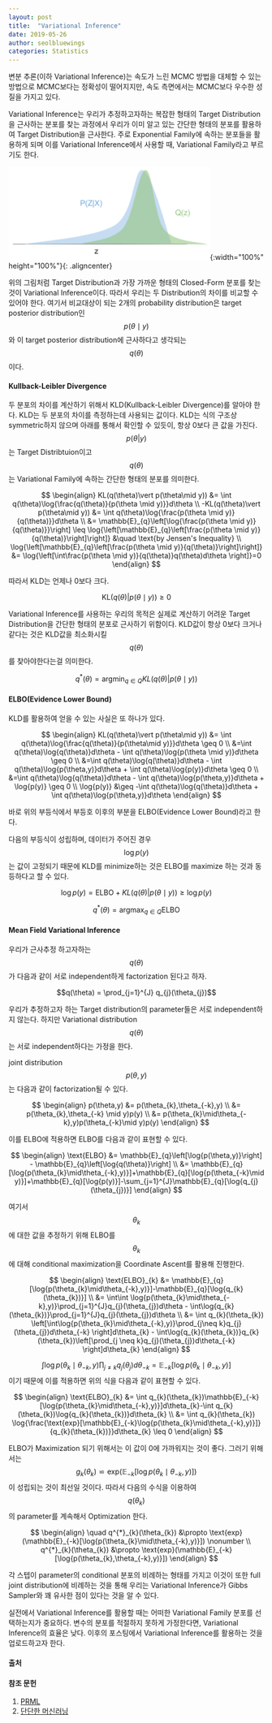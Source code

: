```yaml
---
layout: post
title:  "Variational Inference"
date: 2019-05-26
author: seolbluewings
categories: Statistics
---
```


변분 추론(이하 Variational Inference)는 속도가 느린 MCMC 방법을 대체할 수 있는 방법으로 MCMC보다는 정확성이 떨어지지만, 속도 측면에서는 MCMC보다 우수한 성질을 가지고 있다.

Variational Inference는 우리가 추정하고자하는 복잡한 형태의 Target Distribution을 근사하는 분포를 찾는 과정에서 우리가 이미 알고 있는 간단한 형태의 분포를 활용하여 Target Distribution을 근사한다. 주로 Exponential Family에 속하는 분포들을 활용하게 되며 이를 Variational Inference에서 사용할 때, Variational Family라고 부르기도 한다.

![VI](https://github.com/seolbluewings/seolbluewings.github.io/blob/master/assets/VI.png?raw=true){:width="100%" height="100%"}{: .aligncenter}

위의 그림처럼 Target Distribution과 가장 가까운 형태의 Closed-Form 분포를 찾는 것이 Variational Inference이다. 따라서 우리는 두 Distribution의 차이를 비교할 수 있어야 한다. 여기서 비교대상이 되는 2개의 probability distribution은 target posterior distribution인 $$p(\theta \mid y)$$와 이 target posterior distribution에 근사하다고 생각되는 $$q(\theta)$$이다.

#### Kullback-Leibler Divergence

두 분포의 차이를 계산하기 위해서 KLD(Kullback-Leibler Divergence)를 알아야 한다. KLD는 두 분포의 차이를 측정하는데 사용되는 값이다. KLD는 식의 구조상 symmetric하지 않으며 아래를 통해서 확인할 수 있듯이, 항상 0보다 큰 값을 가진다. $$p(\theta\vert y)$$는 Target Distribtuion이고 $$q(\theta)$$는 Variational Family에 속하는 간단한 형태의 분포를 의미한다.

$$
\begin{align}
KL(q(\theta)\vert p(\theta\mid y)) &= \int q(\theta)\log{\frac{q(\theta)}{p(\theta \mid y)}}d\theta \\
-KL(q(\theta)\vert p(\theta\mid y)) &= \int q(\theta)\log{\frac{p(\theta \mid y)}{q(\theta)}}d\theta \\
&= \mathbb{E}_{q}\left[\log{\frac{p(\theta \mid y)}{q(\theta)}}\right] \leq \log{\left[\mathbb{E}_{q}\left[\frac{p(\theta \mid y)}{q(\theta)}\right]\right]} &\quad \text{by Jensen's Inequality} \\
\log{\left[\mathbb{E}_{q}\left[\frac{p(\theta \mid y)}{q(\theta)}\right]\right]} &= \log{\left[\int\frac{p(\theta \mid y)}{q(\theta)}q(\theta)d\theta \right]}=0
\end{align}
$$

따라서 KLD는 언제나 0보다 크다.

$$\text{KL}(q(\theta)\vert p(\theta\mid y)) \geq 0 $$

Variational Inference를 사용하는 우리의 목적은 실제로 계산하기 어려운 Target Distribution을 간단한 형태의 분포로 근사하기 위함이다. KLD값이 항상 0보다 크거나 같다는 것은 KLD값을 최소화시킬 $$q(\theta)$$를 찾아야한다는걸 의미한다.

$$q^{*}(\theta) = \text{argmin}_{q \in Q} KL(q(\theta)\vert p(\theta\mid y))$$


#### ELBO(Evidence Lower Bound)

KLD를 활용하여 얻을 수 있는 사실은 또 하나가 있다.

$$
\begin{align}
	KL(q(\theta)\vert p(\theta\mid y)) &= \int q(\theta)\log{\frac{q(\theta)}{p(\theta\mid y)}}d\theta \geq 0 \\
    &=\int q(\theta)\log{q(\theta)}d\theta - \int q(\theta)\log{p(\theta \mid y)}d\theta \geq 0 \\
    &=\int q(\theta)\log{q(\theta)}d\theta - \int q(\theta)\log{p(\theta,y)}d\theta + \int q(\theta)\log{p(y)}d\theta \geq 0 \\
    &=\int q(\theta)\log{q(\theta)}d\theta - \int q(\theta)\log{p(\theta,y)}d\theta + \log{p(y)} \geq 0 \\
    \log{p(y)} &\geq -\int q(\theta)\log{q(\theta)}d\theta + \int q(\theta)\log{p(\theta,y)}d\theta
\end{align}
$$

바로 위의 부등식에서 부등호 이후의 부분을 ELBO(Evidence Lower Bound)라고 한다.

다음의 부등식이 성립하며, 데이터가 주어진 경우 $$\log{p(y)}$$는 값이 고정되기 때문에 KLD를 minimize하는 것은 ELBO를 maximize 하는 것과 동등하다고 할 수 있다.

$$\log{p(y)} = \text{ELBO} + KL(q(\theta)\vert p(\theta\mid y)) \geq \log{p(y)}$$

$$ q^{*}(\theta) = \text{argmax}_{q \in Q}\text{ELBO}$$

#### Mean Field Variational Inference

우리가 근사추정 하고자하는 $$q(\theta)$$가 다음과 같이 서로 independent하게 factorization 된다고 하자.

$$q(\theta) = \prod_{j=1}^{J} q_{j}(\theta_{j})$$

우리가 추정하고자 하는 Target distribution의 parameter들은 서로 independent하지 않는다. 하지만 Variational distribution $$q(\theta)$$는 서로 independent하다는 가정을 한다.

joint distribution $$p(\theta,y)$$ 는 다음과 같이 factorization될 수 있다.

$$
\begin{align}
p(\theta,y) &= p(\theta_{k},\theta_{-k},y) \\
&= p(\theta_{k},\theta_{-k} \mid y)p(y) \\
&= p(\theta_{k}\mid\theta_{-k},y)p(\theta_{-k}\mid y)p(y)
\end{align}
$$

이를 ELBO에 적용하면 ELBO를 다음과 같이 표현할 수 있다.

$$
\begin{align}
	\text{ELBO} &= \mathbb{E}_{q}\left[\log{p(\theta,y)}\right] - \mathbb{E}_{q}\left[\log{q(\theta)}\right] \\
    &= \mathbb{E}_{q}[\log{p(\theta_{k}\mid\theta_{-k},y)}]+\mathbb{E}_{q}[\log{p(\theta_{-k}\mid y)}]+\mathbb{E}_{q}[\log{p(y)}]-\sum_{j=1}^{J}\mathbb{E}_{q}[\log{q_{j}(\theta_{j})}]
\end{align}
$$

여기서 $$\theta_{k}$$에 대한 값을 추정하기 위해 ELBO를 $$\theta_{k}$$에 대해 conditional maximization을 Coordinate Ascent를 활용해 진행한다.

$$
\begin{align}
\text{ELBO}_{k} &= \mathbb{E}_{q}[\log{p(\theta_{k}\mid\theta_{-k},y)}]-\mathbb{E}_{q}[\log{q_{k}(\theta_{k})}] \\
&= \int\int \log{p(\theta_{k}\mid\theta_{-k},y)}\prod_{j=1}^{J}q_{j}(\theta_{j})d\theta - \int\log{q_{k}(\theta_{k})}\prod_{j=1}^{J}q_{j}(\theta_{j})d\theta \\
&= \int q_{k}(\theta_{k}) \left[\int\log{p(\theta_{k}\mid\theta_{-k},y)}\prod_{j\neq k}q_{j}(\theta_{j})d\theta_{-k} \right]d\theta_{k} - \int\log{q_{k}(\theta_{k})}q_{k}(\theta_{k})\left[\prod_{j \neq k}q_{j}(\theta_{j})d\theta_{-k} \right]d\theta_{k}
\end{align}
$$

$$\int\log{p(\theta_{k}\mid\theta_{-k},y)\prod_{j \neq k}q_{j}(\theta_{j})d\theta_{-k}} = \mathbb{E}_{-k}[\log{p(\theta_{k}\mid\theta_{-k},y)}]$$ 이기 때문에 이를 적용하면 위의 식을 다음과 같이 표현할 수 있다.

$$
\begin{align}
\text{ELBO}_{k} &= \int q_{k}(\theta_{k})\mathbb{E}_{-k}[\log{p(\theta_{k}\mid\theta_{-k},y)}]d\theta_{k}-\int q_{k}(\theta_{k})\log{q_{k}(\theta_{k})}d\theta_{k} \\
&= \int q_{k}(\theta_{k}) \log{\frac{\text{exp}[\mathbb{E}_{-k}\log{p(\theta_{k}\mid\theta_{-k},y)}]}{q_{k}(\theta_{k})}}d\theta_{k} \leq 0
\end{align}
$$

ELBO가 Maximization 되기 위해서는 이 값이 0에 가까워지는 것이 좋다. 그러기 위해서는 $$ g_{k}(\theta_{k}) \backsimeq \text{exp}(\mathbb{E}_{-k}[\log{p(\theta_{k}\mid\theta_{-k},y)}])$$이 성립되는 것이 최선일 것이다. 따라서 다음의 수식을 이용하여 $$q(\theta_{k})$$의 parameter를 계속해서 Optimization 한다.

$$
\begin{align}
\quad q^{*}_{k}(\theta_{k}) &\propto \text{exp}(\mathbb{E}_{-k}[\log{p(\theta_{k}\mid\theta_{-k},y)}]) \nonumber \\
q^{*}_{k}(\theta_{k}) &\propto \text{exp}(\mathbb{E}_{-k}[\log{p(\theta_{k},\theta_{-k},y)}])
\end{align}
$$

각 스텝이 parameter의 conditional 분포의 비례하는 형태를 가지고 이것이 또한 full joint distribution에 비례하는 것을 통해 우리는 Variational Inference가 Gibbs Sampler와 꽤 유사한 점이 있다는 것을 알 수 있다.

실전에서 Variational Inference를 활용할 때는 어떠한 Variational Family 분포를 선택하는지가 중요하다. 변수의 분포를 적절하지 못하게 가정한다면, Variational Inference의 효율은 낮다. 이후의 포스팅에서 Variational Inference를 활용하는 것을 업로드하고자 한다.

#### 출처


#### 참조 문헌
1. [PRML](http://users.isr.ist.utl.pt/~wurmd/Livros/school/Bishop%20-%20Pattern%20Recognition%20And%20Machine%20Learning%20-%20Springer%20%202006.pdf) <br>
2. [단단한 머신러닝](http://www.yes24.com/Product/Goods/88440860)

